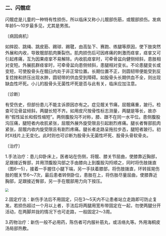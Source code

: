 ### 二、闪髋症

闪髋症是儿童的一种特有性损伤，所以临床又称小儿髋部伤筋，或髋部损伤。发病年龄5〜10岁最多见，尤其是男孩。

〔病因病机〕

如摔跤、跳绳、跳皮筋、踢球、踢毽，由高坠下、赛跑、练腿等原因，使下肢突然外展和内收，导致髋部肌肉撕裂伤。肌肉损伤后可因疼痛的刺激而痉挛，痉挛又可引起疼痛，互为因果痉挛不易解除。内收肌痉挛时，可牵骨盆向健侧倾斜，患肢相对变短。外展肌群痉挛时，可牵骨盆向患侧倾斜，患腿相对变长。不论患腿变长或变短，可使股骨头在髋臼内处于非正常位置。长期位置不正，则圆韧带便能受到反复捻挫和挤压出现水肿，圆韧带的供血受到障碍。如股骨头长期供血不全，则出现缺血性坏死。小儿的股骨头无菌性坏死是否与此有关，临床应加注意。

〔诊断〕

有受伤史，但部份患儿不能主诉原因亦有之。症见髋关节痛，屈髋痛重，跛行。检查可见骨盆倾斜，两腿长短不齐。如用皮尺按骨性标志测量，两腿是等长，故亦称“假性延长和假性缩短”。两侧腹股沟不对称，膝、跟不在同一水平位。患侧腹股沟压痛，腿短者内收肌紧张，屈髋外展外旋受限且引起剧烈疼痛。腿长者臀部肌肉紧张，屈髋内收内旋受限且有剧烈疼痛。腿长者走路呈拖拉步态，腿短者跛行。初时X线片上无变化。此时则也可诊断为股骨头无菌性坏死、股骨头骨软骨炎。

〔治疗〕

1.手法治疗：患儿仰卧床上，医者站在伤侧，将髋、膝关节屈曲，使膝靠近胸部，足跟接近臀部，并用顶腹股沟部之手由膝向上到腹股沟捋顺之，同时将伤肢拨直（图6—5），接着一手握住小腿下端，另一手扶着膝部，将伤肢拨直，环转摇晃伤肢的髋关节6〜7次，最后患者转侧卧位，患肢在上，将伤肢尽量屈曲，使膝靠近胸部，足跟接近臀部，另一手在髋部用力向下按压。

<img src="./img/6-5.jpg" style="zoom:67%;" />

2.固定疗法：新伤手法后不用固定，只在3〜5天内不让患者站立走路即可防止复发。若损伤超过一个月以上者，手法后将两腿用宽布带固定在一起，勿使两腿分开活动，在两脚并拢的情况下也可走路，一般固定2〜3周。

3.药物治疗：新伤一般不必用药，陈伤者可内服补筋丸，或活络丸等。外用海桐皮汤局部热敷。
